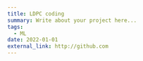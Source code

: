 ```yaml
---
title: LDPC coding
summary: Write about your project here...
tags:
  - ML
date: 2022-01-01
external_link: http://github.com
---
```

